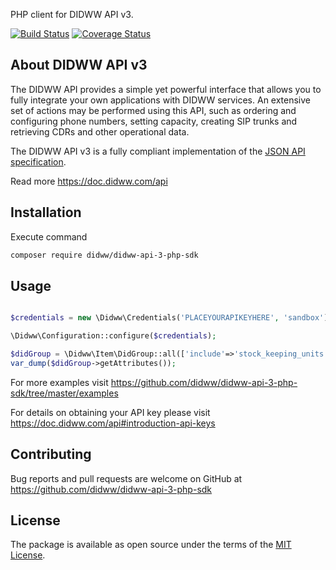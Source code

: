 PHP client for DIDWW API v3.

[![Build Status](https://travis-ci.org/didww/didww-api-3-php-sdk.svg?branch=master)](https://travis-ci.org/didww/didww-api-3-php-sdk)
[![Coverage Status](https://coveralls.io/repos/github/didww/didww-api-3-php-sdk/badge.svg?branch=master)](https://coveralls.io/github/didww/didww-api-3-php-sdk?branch=master)

About DIDWW API v3
-----

The DIDWW API provides a simple yet powerful interface that allows you to fully integrate your own applications with DIDWW services. An extensive set of actions may be performed using this API, such as ordering and configuring phone numbers, setting capacity, creating SIP trunks and retrieving CDRs and other operational data.

The DIDWW API v3 is a fully compliant implementation of the [JSON API specification](http://jsonapi.org/format/).

Read more https://doc.didww.com/api

## Installation

Execute command

```sh
composer require didww/didww-api-3-php-sdk
```

## Usage

```php

$credentials = new \Didww\Credentials('PLACEYOURAPIKEYHERE', 'sandbox');

\Didww\Configuration::configure($credentials);

$didGroup = \Didww\Item\DidGroup::all(['include'=>'stock_keeping_units', 'filter' => ['area_name' => 'Acapulco']])->getData()[0];
var_dump($didGroup->getAttributes());
```

For more examples visit https://github.com/didww/didww-api-3-php-sdk/tree/master/examples

For details on obtaining your API key please visit https://doc.didww.com/api#introduction-api-keys

## Contributing

Bug reports and pull requests are welcome on GitHub at https://github.com/didww/didww-api-3-php-sdk

## License

The package is available as open source under the terms of the [MIT License](https://opensource.org/licenses/MIT).
